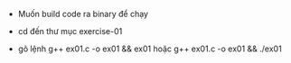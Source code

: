 - Muốn build code ra binary để chạy

- cd đến thư mục exercise-01
- gõ lệnh g++ ex01.c -o ex01 && ex01 hoặc g++ ex01.c -o ex01 && ./ex01